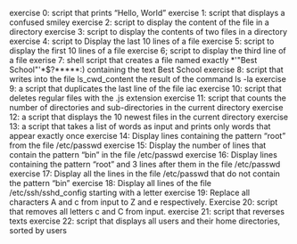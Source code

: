 exercise 0: script that prints “Hello, World” exercise 1: script that displays a confused smiley exercise 2: script to display the content of the file in a directory exercise 3: script to display the contents of two files in a directory exercise 4: script to Display the last 10 lines of a file exercise 5: script to display the first 10 lines of a file exercise 6; script to display the third line of a file exerise 7: shell script that creates a file named exactly *\'"Best School"'\*$?*****:) containing the text Best School exercise 8: script that writes into the file ls_cwd_content the result of the command ls -la exercise 9: a script that duplicates the last line of the file iac exercise 10: script that deletes regular files with the .js extension exercise 11: script that counts the number of directories and sub-directories in the current directory exercise 12: a script that displays the 10 newest files in the current directory exercise 13: a script that takes a list of words as input and prints only words that appear exactly once exercise 14: Display lines containing the pattern “root” from the file /etc/passwd exercise 15: Display the number of lines that contain the pattern “bin” in the file /etc/passwd exercise 16: Display lines containing the pattern “root” and 3 lines after them in the file /etc/passwd exercise 17: Display all the lines in the file /etc/passwd that do not contain the pattern “bin” exercise 18: Display all lines of the file /etc/ssh/sshd_config starting with a letter exercise 19: Replace all characters A and c from input to Z and e respectively. Exercise 20: script that removes all letters c and C from input. exercise 21: script that reverses texts exercise 22: script that displays all users and their home directories, sorted by users
